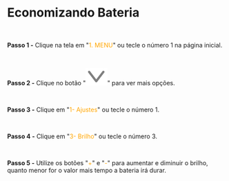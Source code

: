 # Economizando Bateria

<br>

**Passo 1 -** Clique na tela em "<mark style="color:orange;background-color:white;">1. MENU</mark>" ou tecle o número 1 na página inicial.

<br>

**Passo 2 -** Clique no botão "<img src="/assets/prints/icon_seta_baixo_maquininha.png" alt="" data-size="line">" para ver mais opções.

<br>

**Passo 3 -** Clique em "<mark style="color:orange;background-color:white;">1- Ajustes</mark>" ou tecle o número 1.

<br>

**Passo 4 -** Clique em "<mark style="color:orange;background-color:white;">3- Brilho</mark>" ou tecle o número 3.

<br>

**Passo 5 -** Utilize os botões "<mark style="color:orange;background-color:white;">+</mark>" e "<mark style="color:orange;background-color:white;">-</mark>" para aumentar e diminuir o brilho, quanto menor for o valor mais tempo a bateria irá durar.